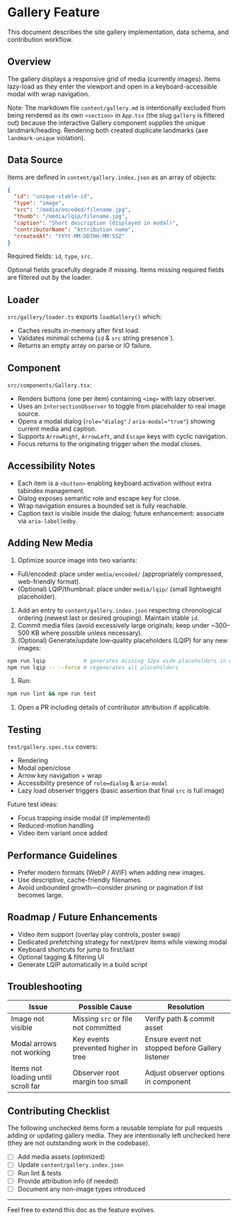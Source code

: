 # Gallery Feature

This document describes the site gallery implementation, data schema, and contribution workflow.

## Overview

The gallery displays a responsive grid of media (currently images).
Items lazy-load as they enter the viewport and open in a
keyboard-accessible modal with wrap navigation.

Note: The markdown file `content/gallery.md` is intentionally excluded from being
rendered as its own `<section>` in `App.tsx` (the slug `gallery` is filtered out)
because the interactive Gallery component supplies the unique landmark/heading.
Rendering both created duplicate landmarks (axe `landmark-unique` violation).

## Data Source

Items are defined in `content/gallery.index.json` as an array of objects:

```json
{
  "id": "unique-stable-id",
  "type": "image",
  "src": "/media/encoded/filename.jpg",
  "thumb": "/media/lqip/filename.jpg",
  "caption": "Short description (displayed in modal)",
  "contributorName": "Attribution name",
  "createdAt": "YYYY-MM-DDTHH:MM:SSZ"
}
```

Required fields: `id`, `type`, `src`.

Optional fields gracefully degrade if missing. Items missing required fields are filtered out by the loader.

## Loader

`src/gallery/loader.ts` exports `loadGallery()` which:

- Caches results in-memory after first load.
- Validates minimal schema (`id` & `src` string presence`).
- Returns an empty array on parse or IO failure.

## Component

`src/components/Gallery.tsx`:

- Renders buttons (one per item) containing `<img>` with lazy observer.
- Uses an `IntersectionObserver` to toggle from placeholder to real image source.
- Opens a modal dialog (`role="dialog"` / `aria-modal="true"`) showing current media and caption.
- Supports `ArrowRight`, `ArrowLeft`, and `Escape` keys with cyclic navigation.
- Focus returns to the originating trigger when the modal closes.

## Accessibility Notes

- Each item is a `<button>` enabling keyboard activation without extra tabindex management.
- Dialog exposes semantic role and escape key for close.
- Wrap navigation ensures a bounded set is fully reachable.
- Caption text is visible inside the dialog; future enhancement: associate via `aria-labelledby`.

## Adding New Media

1. Optimize source image into two variants:

- Full/encoded: place under `media/encoded/` (appropriately compressed, web-friendly format).
- (Optional) LQIP/thumbnail: place under `media/lqip/` (small lightweight placeholder).

1. Add an entry to `content/gallery.index.json` respecting chronological ordering (newest last or desired grouping). Maintain stable `id`.
1. Commit media files (avoid excessively large originals; keep under ~300–500 KB where possible unless necessary).
1. (Optional) Generate/update low‑quality placeholders (LQIP) for any new images:

```bash
npm run lqip            # generates missing 32px wide placeholders in media/lqip
npm run lqip -- --force # regenerates all placeholders
```

1. Run:

```bash
npm run lint && npm run test
```

1. Open a PR including details of contributor attribution if applicable.

## Testing

`test/gallery.spec.tsx` covers:

- Rendering
- Modal open/close
- Arrow key navigation + wrap
- Accessibility presence of `role=dialog` & `aria-modal`
- Lazy load observer triggers (basic assertion that final `src` is full image)

Future test ideas:

- Focus trapping inside modal (if implemented)
- Reduced-motion handling
- Video item variant once added

## Performance Guidelines

- Prefer modern formats (WebP / AVIF) when adding new images.
- Use descriptive, cache-friendly filenames.
- Avoid unbounded growth—consider pruning or pagination if list becomes large.

## Roadmap / Future Enhancements

- Video item support (overlay play controls, poster swap)
- Dedicated prefetching strategy for next/prev items while viewing modal
- Keyboard shortcuts for jump to first/last
- Optional tagging & filtering UI
- Generate LQIP automatically in a build script

## Troubleshooting

| Issue                              | Possible Cause                      | Resolution                                       |
| ---------------------------------- | ----------------------------------- | ------------------------------------------------ |
| Image not visible                  | Missing `src` or file not committed | Verify path & commit asset                       |
| Modal arrows not working           | Key events prevented higher in tree | Ensure event not stopped before Gallery listener |
| Items not loading until scroll far | Observer root margin too small      | Adjust observer options in component             |

## Contributing Checklist

The following unchecked items form a reusable template for pull requests
adding or updating gallery media. They are intentionally left unchecked here
(they are not outstanding work in the codebase).

- [ ] Add media assets (optimized)
- [ ] Update `content/gallery.index.json`
- [ ] Run lint & tests
- [ ] Provide attribution info (if needed)
- [ ] Document any non-image types introduced

---

Feel free to extend this doc as the feature evolves.
